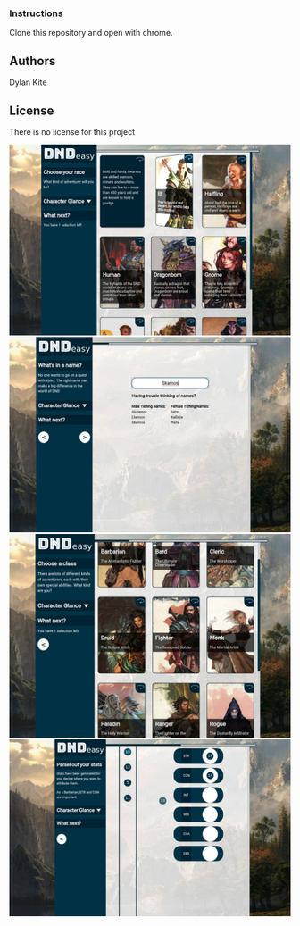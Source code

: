 ### Instructions

Clone this repository and open with chrome.


## Authors

Dylan Kite


## License

There is no license for this project


![screenshot 1](screenshots/screenshot.jpg?raw=true "Title")
![screenshot 1](screenshots/screenshot1.jpg?raw=true "Title")
![screenshot 1](screenshots/screenshot2.jpg?raw=true "Title")
![screenshot 1](screenshots/screenshot3.jpg?raw=true "Title")